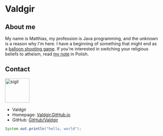 # Valdgir

## About me

My name is Matthias, my profession is Java programming, and the unknown is a reason why I'm here. I have a beginning of something that might end as a [balloon shooting game](https://valdgir.github.io/99balloons/). If you're interested in switching your religious beliefs to atheism, read [my note](Valdgir-metamorfoza.md) in Polish.

## Contact

<img src="https://avatars.githubusercontent.com/u/94609635" height="80" alt="sigil"/>

* Valdgir
* Homepage: [Valdgir.GitHub.io](https://valdgir.github.io/)
* GitHub: [GitHub/Valdgir](https://github.com/Valdgir)

```java
System.out.println("hello, world");
```
